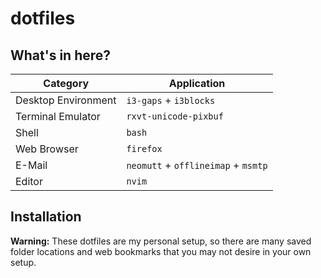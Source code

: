 # dotfiles

## What's in here?

| Category            | Application                                 |
| ------------------- | ------------------------------------------- |
| Desktop Environment | `i3-gaps` + `i3blocks`                      |
| Terminal Emulator   | `rxvt-unicode-pixbuf`                       |
| Shell               | `bash`                                      |
| Web Browser         | `firefox`                                   |
| E-Mail              | `neomutt` + `offlineimap` + `msmtp`         |
| Editor              | `nvim`                                      |


## Installation

**Warning:** These dotfiles are my personal setup, so there are many saved folder locations and web bookmarks that you may not desire in your own setup.
